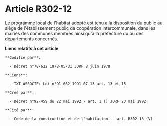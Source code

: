 # Article R302-12

Le programme local de l'habitat adopté est tenu à la disposition du public au siège de l'établissement public de coopération
intercommunale, dans les mairies des communes membres ainsi qu'à la préfecture du ou des départements concernés.

**Liens relatifs à cet article**

	**Codifié par**:

	  - Décret n°78-622 1978-05-31 JORF 8 juin 1978

	**Liens**:

	  - TXT_ASSOCIE: Loi n°91-662 1991-07-13 art. 13 et 15

	**Créé par**:

	  - Décret n°92-459 du 22 mai 1992 - art. 1 () JORF 23 mai 1992

	**Cité par**:

	  - Code de la construction et de l'habitation. - art. R302-13 (V)
